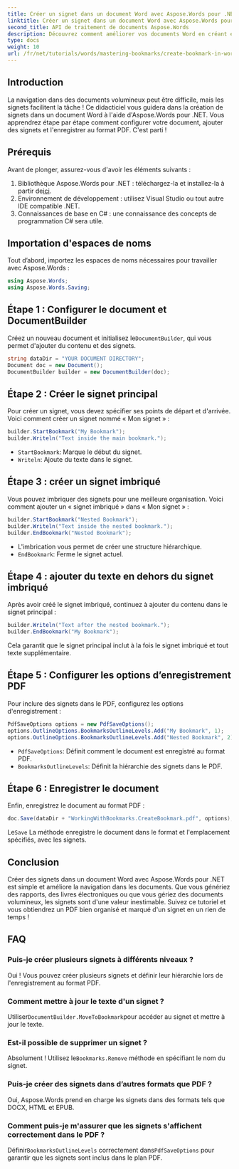 ```yaml
---
title: Créer un signet dans un document Word avec Aspose.Words pour .NET
linktitle: Créer un signet dans un document Word avec Aspose.Words pour .NET
second_title: API de traitement de documents Aspose.Words
description: Découvrez comment améliorer vos documents Word en créant et en gérant des signets à l'aide d'Aspose.Words pour .NET. Ce guide didacticiel étape par étape.
type: docs
weight: 10
url: /fr/net/tutorials/words/mastering-bookmarks/create-bookmark-in-word-document/
---
```

## Introduction

La navigation dans des documents volumineux peut être difficile, mais les signets facilitent la tâche ! Ce didacticiel vous guidera dans la création de signets dans un document Word à l'aide d'Aspose.Words pour .NET. Vous apprendrez étape par étape comment configurer votre document, ajouter des signets et l'enregistrer au format PDF. C'est parti !

## Prérequis

Avant de plonger, assurez-vous d'avoir les éléments suivants :

1.  Bibliothèque Aspose.Words pour .NET : téléchargez-la et installez-la à partir de[ici](https://releases.aspose.com/words/net/).
2. Environnement de développement : utilisez Visual Studio ou tout autre IDE compatible .NET.
3. Connaissances de base en C# : une connaissance des concepts de programmation C# sera utile.

## Importation d'espaces de noms

Tout d’abord, importez les espaces de noms nécessaires pour travailler avec Aspose.Words :

```csharp
using Aspose.Words;
using Aspose.Words.Saving;
```

## Étape 1 : Configurer le document et DocumentBuilder

 Créez un nouveau document et initialisez le`DocumentBuilder`, qui vous permet d'ajouter du contenu et des signets.

```csharp
string dataDir = "YOUR DOCUMENT DIRECTORY";
Document doc = new Document();
DocumentBuilder builder = new DocumentBuilder(doc);
```

## Étape 2 : Créer le signet principal

Pour créer un signet, vous devez spécifier ses points de départ et d'arrivée. Voici comment créer un signet nommé « Mon signet » :

```csharp
builder.StartBookmark("My Bookmark");
builder.Writeln("Text inside the main bookmark.");
```
- `StartBookmark`: Marque le début du signet.
- `Writeln`: Ajoute du texte dans le signet.

## Étape 3 : créer un signet imbriqué

Vous pouvez imbriquer des signets pour une meilleure organisation. Voici comment ajouter un « signet imbriqué » dans « Mon signet » :

```csharp
builder.StartBookmark("Nested Bookmark");
builder.Writeln("Text inside the nested bookmark.");
builder.EndBookmark("Nested Bookmark");
```
- L'imbrication vous permet de créer une structure hiérarchique. 
- `EndBookmark`: Ferme le signet actuel.

## Étape 4 : ajouter du texte en dehors du signet imbriqué

Après avoir créé le signet imbriqué, continuez à ajouter du contenu dans le signet principal :

```csharp
builder.Writeln("Text after the nested bookmark.");
builder.EndBookmark("My Bookmark");
```
Cela garantit que le signet principal inclut à la fois le signet imbriqué et tout texte supplémentaire.

## Étape 5 : Configurer les options d’enregistrement PDF

Pour inclure des signets dans le PDF, configurez les options d'enregistrement :

```csharp
PdfSaveOptions options = new PdfSaveOptions();
options.OutlineOptions.BookmarksOutlineLevels.Add("My Bookmark", 1);
options.OutlineOptions.BookmarksOutlineLevels.Add("Nested Bookmark", 2);
```
- `PdfSaveOptions`: Définit comment le document est enregistré au format PDF.
- `BookmarksOutlineLevels`: Définit la hiérarchie des signets dans le PDF.

## Étape 6 : Enregistrer le document

Enfin, enregistrez le document au format PDF :

```csharp
doc.Save(dataDir + "WorkingWithBookmarks.CreateBookmark.pdf", options);
```
 Le`Save` La méthode enregistre le document dans le format et l'emplacement spécifiés, avec les signets.

## Conclusion

Créer des signets dans un document Word avec Aspose.Words pour .NET est simple et améliore la navigation dans les documents. Que vous génériez des rapports, des livres électroniques ou que vous gériez des documents volumineux, les signets sont d'une valeur inestimable. Suivez ce tutoriel et vous obtiendrez un PDF bien organisé et marqué d'un signet en un rien de temps !

## FAQ

### Puis-je créer plusieurs signets à différents niveaux ?
Oui ! Vous pouvez créer plusieurs signets et définir leur hiérarchie lors de l'enregistrement au format PDF.

### Comment mettre à jour le texte d'un signet ?
 Utiliser`DocumentBuilder.MoveToBookmark`pour accéder au signet et mettre à jour le texte.

### Est-il possible de supprimer un signet ?
 Absolument ! Utilisez le`Bookmarks.Remove` méthode en spécifiant le nom du signet.

### Puis-je créer des signets dans d’autres formats que PDF ?
Oui, Aspose.Words prend en charge les signets dans des formats tels que DOCX, HTML et EPUB.

### Comment puis-je m'assurer que les signets s'affichent correctement dans le PDF ?
 Définir`BookmarksOutlineLevels` correctement dans`PdfSaveOptions` pour garantir que les signets sont inclus dans le plan PDF.